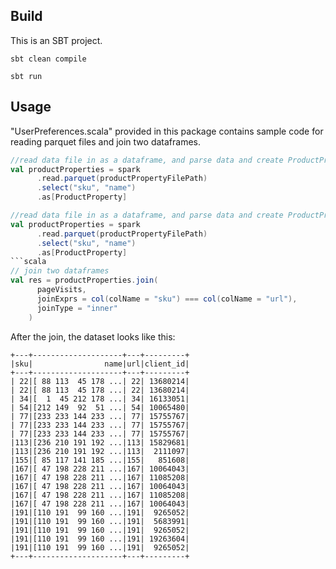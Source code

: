 ## Build ##

This is an SBT project.
```
sbt clean compile
```
```
sbt run
```

## Usage ##

"UserPreferences.scala" provided in this package contains sample code for reading parquet files and join two dataframes. 

```scala
//read data file in as a dataframe, and parse data and create ProductProperty case class
val productProperties = spark
      .read.parquet(productPropertyFilePath)
      .select("sku", "name")
      .as[ProductProperty]
```

```scala
//read data file in as a dataframe, and parse data and create ProductProperty case class
val productProperties = spark
      .read.parquet(productPropertyFilePath)
      .select("sku", "name")
      .as[ProductProperty]
```scala
// join two dataframes
val res = productProperties.join(
      pageVisits,
      joinExprs = col(colName = "sku") === col(colName = "url"),
      joinType = "inner"
    )
```


After the join, the dataset looks like this:

```
+---+--------------------+---+---------+
|sku|                name|url|client_id|
+---+--------------------+---+---------+
| 22|[ 88 113  45 178 ...| 22| 13680214|
| 22|[ 88 113  45 178 ...| 22| 13680214|
| 34|[  1  45 212 178 ...| 34| 16133051|
| 54|[212 149  92  51 ...| 54| 10065480|
| 77|[233 233 144 233 ...| 77| 15755767|
| 77|[233 233 144 233 ...| 77| 15755767|
| 77|[233 233 144 233 ...| 77| 15755767|
|113|[236 210 191 192 ...|113| 15829681|
|113|[236 210 191 192 ...|113|  2111097|
|155|[ 85 117 141 185 ...|155|   851608|
|167|[ 47 198 228 211 ...|167| 10064043|
|167|[ 47 198 228 211 ...|167| 11085208|
|167|[ 47 198 228 211 ...|167| 10064043|
|167|[ 47 198 228 211 ...|167| 11085208|
|167|[ 47 198 228 211 ...|167| 10064043|
|191|[110 191  99 160 ...|191|  9265052|
|191|[110 191  99 160 ...|191|  5683991|
|191|[110 191  99 160 ...|191|  9265052|
|191|[110 191  99 160 ...|191| 19263604|
|191|[110 191  99 160 ...|191|  9265052|
+---+--------------------+---+---------+
```

